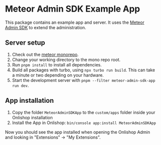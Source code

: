 # Meteor Admin SDK Example App

This package contains an example app and server. It uses the [Meteor Admin SDK](https://github.com/onlishop/meteor/tree/main/packages/admin-sdk) to extend the administration.

## Server setup

1. Check out the [meteor monorepo](https://github.com/onlishop/meteor).
2. Change your working directory to the mono repo root.
3. Run `pnpm install` to install all dependencies.
4. Build all packages with turbo, using `npx turbo run build`. This can take a minute or two depending on your hardware.
5. Start the development server with `pnpm --filter meteor-admin-sdk-app run dev`.

## App installation

1. Copy the folder `MeteorAdminSDKApp` to the `custom/apps` folder inside your Onlishop installation
2. Install the App in Onlishop: `bin/console app:install MeteorAdminSDKApp`

Now you should see the app installed when opening the Onlishop Admin and looking in "Extensions" -> "My Extensions".
